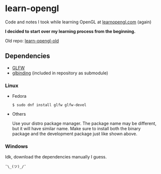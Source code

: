 # learn-opengl

Code and notes I took while learning OpenGL at [learnopengl.com](https://learnopengl.com) (again)

**I decided to start over my learning process from the beginning.**

Old repo: [learn-opengl-old](https://github.com/mrizaln/learn-opengl-old)

## Dependencies

- [GLFW](https://github.com/glfw/glfw)
- [glbinding](https://github.com/cginternals/glbinding) (included in repository as submodule)

### Linux

- Fedora

  `$ sudo dnf install glfw glfw-devel`

- Others

  Use your distro package manager. The package name may be different, but it will have similar name. Make sure to install both the binary package and the development package just like shown above.

### Windows

Idk, download the dependencies manually I guess.

`¯\_(ツ)_/¯`
